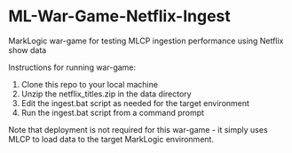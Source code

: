 # ML-War-Game-Netflix-Ingest
MarkLogic war-game for testing MLCP ingestion performance using Netflix show data

Instructions for running war-game:
1.  Clone this repo to your local machine
1.  Unzip the netflix_titles.zip in the data directory
1.  Edit the ingest.bat script as needed for the target environment
1.  Run the ingest.bat script from a command prompt

Note that deployment is not required for this war-game - it simply uses MLCP to load data to the target MarkLogic environment.
